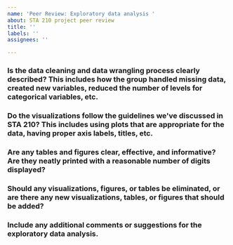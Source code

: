 ```yaml
---
name: 'Peer Review: Exploratory data analysis '
about: STA 210 project peer review
title: ''
labels: ''
assignees: ''

---
```


### Is the data cleaning and data wrangling process clearly described? This includes how the group handled missing data, created new variables, reduced the number of levels for categorical variables, etc.

### Do the visualizations follow the guidelines we've discussed in STA 210? This includes using plots that are appropriate for the data, having proper axis labels, titles, etc. 

### Are any tables and figures clear, effective, and informative? Are they neatly printed with a reasonable number of digits displayed? 

### Should any visualizations, figures, or tables be eliminated, or are there any new visualizations, tables, or figures that should be added?

### Include any additional comments or suggestions for the exploratory data analysis.
